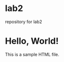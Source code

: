 # lab2
repository for lab2
<html>
<head>
    <title>Sample HTML</title>
</head>
<body>
    <h1>Hello, World!</h1>
    <p>This is a sample HTML file.</p>
</body>
</html>
